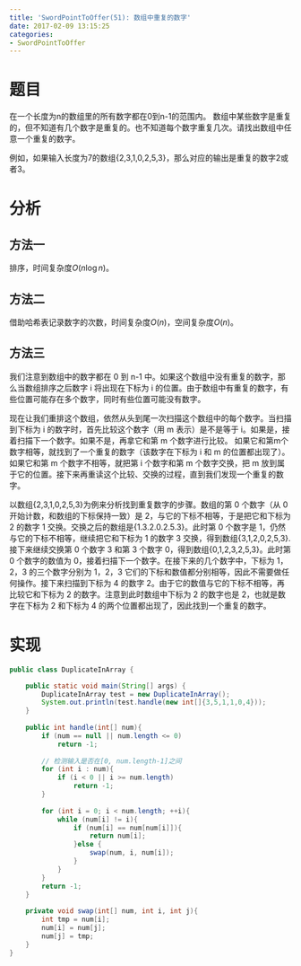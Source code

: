 ```yaml
---
title: 'SwordPointToOffer(51): 数组中重复的数字'
date: 2017-02-09 13:15:25
categories:
- SwordPointToOffer
---
```


# 题目
在一个长度为n的数组里的所有数字都在0到n-1的范围内。 数组中某些数字是重复的，但不知道有几个数字是重复的。也不知道每个数字重复几次。请找出数组中任意一个重复的数字。

例如，如果输入长度为7的数组{2,3,1,0,2,5,3}，那么对应的输出是重复的数字2或者3。

# 分析
## 方法一
排序，时间复杂度$O(n\log{n})$。

## 方法二
借助哈希表记录数字的次数，时间复杂度$O(n)$，空间复杂度$O(n)$。

## 方法三
我们注意到数组中的数字都在 0 到 n-1 中。如果这个数组中没有重复的数字，那么当数组排序之后数字 i 将出现在下标为 i 的位置。由于数组中有重复的数字，有些位置可能存在多个数字，同时有些位置可能没有数字。

现在让我们重排这个数组，依然从头到尾一次扫描这个数组中的每个数字。当扫描到下标为 i 的数字时，首先比较这个数字（用 m 表示）是不是等于 i。如果是，接着扫描下一个数字。如果不是，再拿它和第 m 个数字进行比较。 如果它和第m个数字相等，就找到了一个重复的数字（该数字在下标为 i 和 m 的位置都出现了）。如果它和第 m 个数字不相等，就把第 i 个数字和第 m 个数字交换，把 m 放到属于它的位置。接下来再重读这个比较、交换的过程，直到我们发现一个重复的数字。

以数组{2,3,1,0,2,5,3}为例来分析找到重复数字的步骤。数组的第 0 个数字（从 0 开始计数，和数组的下标保持一致）是 2，与它的下标不相等，于是把它和下标为 2 的数字 1 交换。交换之后的数组是{1.3.2.0.2.5.3}。此时第 0 个数字是 1，仍然与它的下标不相等，继续把它和下标为 1 的数字 3 交换，得到数组{3,1,2,0,2,5,3}.接下来继续交换第 0 个数字 3 和第 3 个数字 0，得到数组{0,1,2,3,2,5,3}。此时第 0 个数字的数值为 0，接着扫描下一个数字。在接下来的几个数字中，下标为 1，2，3 的三个数字分别为 1，2，3 它们的下标和数值都分别相等，因此不需要做任何操作。接下来扫描到下标为 4 的数字 2。由于它的数值与它的下标不相等，再比较它和下标为 2 的数字。注意到此时数组中下标为 2 的数字也是 2，也就是数字在下标为 2 和下标为 4 的两个位置都出现了，因此找到一个重复的数字。

# 实现
```java
public class DuplicateInArray {

    public static void main(String[] args) {
        DuplicateInArray test = new DuplicateInArray();
        System.out.println(test.handle(new int[]{3,5,1,1,0,4}));
    }
    
    public int handle(int[] num){
        if (num == null || num.length <= 0)
            return -1;
        
        // 检测输入是否在[0, num.length-1]之间
        for (int i : num){
            if (i < 0 || i >= num.length)
                return -1;
        }
        
        for (int i = 0; i < num.length; ++i){
            while (num[i] != i){
                if (num[i] == num[num[i]]){
                    return num[i];
                }else {
                    swap(num, i, num[i]);
                }
            }
        }
        return -1;
    }
    
    private void swap(int[] num, int i, int j){
        int tmp = num[i];
        num[i] = num[j];
        num[j] = tmp;
    }
}
```